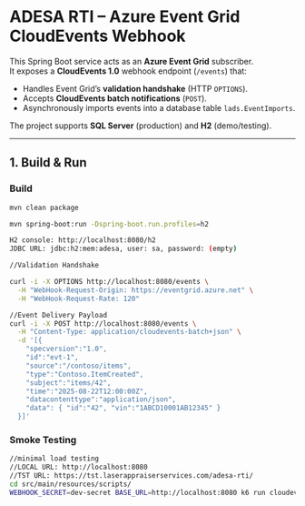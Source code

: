 # ADESA RTI – Azure Event Grid CloudEvents Webhook

This Spring Boot service acts as an **Azure Event Grid** subscriber.  
It exposes a **CloudEvents 1.0** webhook endpoint (`/events`) that:

- Handles Event Grid’s **validation handshake** (HTTP `OPTIONS`).
- Accepts **CloudEvents batch notifications** (`POST`).
- Asynchronously imports events into a database table `lads.EventImports`.

The project supports **SQL Server** (production) and **H2** (demo/testing).

---

## 1. Build & Run

### Build
```bash
mvn clean package

mvn spring-boot:run -Dspring-boot.run.profiles=h2

H2 console: http://localhost:8080/h2
JDBC URL: jdbc:h2:mem:adesa, user: sa, password: (empty)

//Validation Handshake

curl -i -X OPTIONS http://localhost:8080/events \
  -H "WebHook-Request-Origin: https://eventgrid.azure.net" \
  -H "WebHook-Request-Rate: 120"

//Event Delivery Payload
curl -i -X POST http://localhost:8080/events \
  -H "Content-Type: application/cloudevents-batch+json" \
  -d '[{
    "specversion":"1.0",
    "id":"evt-1",
    "source":"/contoso/items",
    "type":"Contoso.ItemCreated",
    "subject":"items/42",
    "time":"2025-08-22T12:00:00Z",
    "datacontenttype":"application/json",
    "data": { "id":"42", "vin":"1ABCD10001AB12345" }
  }]'
```
### Smoke Testing
```bash
//minimal load testing
//LOCAL URL: http://localhost:8080
//TST URL: https://tst.laserappraiserservices.com/adesa-rti/
cd src/main/resources/scripts/
WEBHOOK_SECRET=dev-secret BASE_URL=http://localhost:8080 k6 run cloudevents_load_test.js
```


